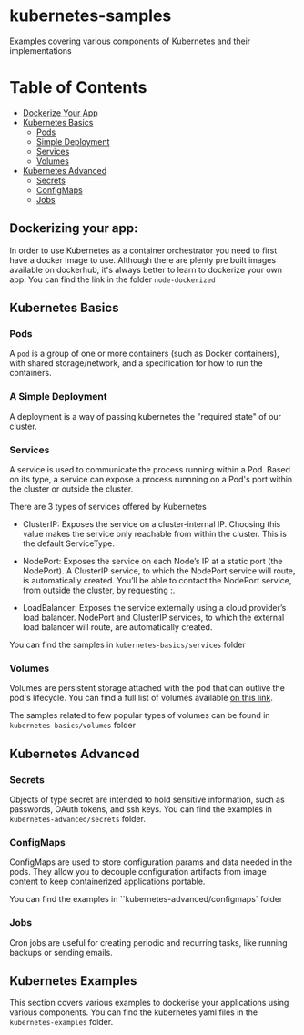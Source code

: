 # kubernetes-samples
Examples covering various components of Kubernetes and their implementations

Table of Contents
====================

  * [Dockerize Your App](#dockerizing-your-app)
  * [Kubernetes Basics](#kubernetes-basics)
    * [Pods](#pods)
    * [Simple Deployment](#a-simple-deployment)
    * [Services](#services)
    * [Volumes](#volumes)
  * [Kubernetes Advanced](#command-line-interface)
    * [Secrets](#secrets)
    * [ConfigMaps](#configmaps)
    * [Jobs](#jobs)

## Dockerizing your app:

In order to use Kubernetes as a container orchestrator you need to first have a docker Image to use. Although there are plenty pre built images available on dockerhub, it's always better to learn to dockerize your own app. You can find the link in the folder `node-dockerized`

## Kubernetes Basics

### Pods
A `pod` is a group of one or more containers (such as Docker containers), with shared storage/network, and a specification for how to run the containers.

### A Simple Deployment

A deployment is a way of passing kubernetes the "required state" of our cluster.

### Services

A service is used to communicate the process running within a Pod. Based on its type, a service can expose a process runnning on a Pod's port within the cluster or outside the cluster.

There are 3 types of services offered by Kubernetes

- ClusterIP: Exposes the service on a cluster-internal IP. Choosing this value makes the service only reachable from within the cluster. This is the default ServiceType.

- NodePort: Exposes the service on each Node’s IP at a static port (the NodePort). A ClusterIP service, to which the NodePort service will route, is automatically created. You’ll be able to contact the NodePort service, from outside the cluster, by requesting <NodeIP>:<NodePort>.

- LoadBalancer: Exposes the service externally using a cloud provider’s load balancer. NodePort and ClusterIP services, to which the external load balancer will route, are automatically created.

You can find the samples in `kubernetes-basics/services` folder

### Volumes

Volumes are persistent storage attached with the pod that can outlive the pod's lifecycle. 
You can find a full list of volumes available [on this link](https://kubernetes.io/docs/concepts/storage/volumes/#types-of-volumes).

The samples related to few popular types of volumes can be found in `kubernetes-basics/volumes` folder

## Kubernetes Advanced

### Secrets
Objects of type secret are intended to hold sensitive information, such as passwords, OAuth tokens, and ssh keys. You can find the examples in `kubernetes-advanced/secrets` folder.

### ConfigMaps
ConfigMaps are used to store configuration params and data needed in the pods. They allow you to decouple configuration artifacts from image content to keep containerized applications portable.

You can find the examples in ``kubernetes-advanced/configmaps` folder

### Jobs

Cron jobs are useful for creating periodic and recurring tasks, like running backups or sending emails.

## Kubernetes Examples

This section covers various examples to dockerise your applications using various components. You can find the kubernetes yaml files in the `kubernetes-examples` folder. 